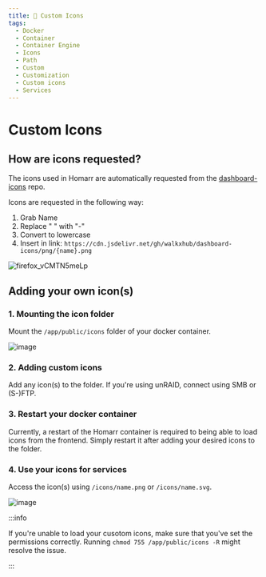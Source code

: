 ```yaml
---
title: 🎨 Custom Icons
tags:
  - Docker
  - Container
  - Container Engine
  - Icons
  - Path
  - Custom
  - Customization
  - Custom icons
  - Services
---
```


# Custom Icons

## How are icons requested?
The icons used in Homarr are automatically requested from the [dashboard-icons](https://github.com/walkxhub/dashboard-icons) repo.

Icons are requested in the following way:

1. Grab Name
2. Replace " " with "-"
3. Convert to lowercase
4. Insert in link: `https://cdn.jsdelivr.net/gh/walkxhub/dashboard-icons/png/{name}.png`

![firefox_vCMTN5meLp](https://user-images.githubusercontent.com/71191962/170118033-a72ea587-4df0-43dd-8b7e-e0e7bae45dc6.gif)

## Adding your own icon(s)
### 1. Mounting the icon folder
Mount the `/app/public/icons` folder of your docker container.

![image](https://user-images.githubusercontent.com/71191962/170479022-2f4176c8-9efc-496c-b419-2fc116cc3082.png)

### 2. Adding custom icons
Add any icon(s) to the folder. If you're using unRAID, connect using SMB or (S-)FTP.

### 3. Restart your docker container
Currently, a restart of the Homarr container is required to being able to load icons from the frontend. Simply restart it after adding your desired icons to the folder.

### 4. Use your icons for services
Access the icon(s) using `/icons/name.png` or `/icons/name.svg`.

![image](https://user-images.githubusercontent.com/71191962/170479159-5df02aa0-683a-44f2-bdcf-4f58585655dd.png)

:::info

If you're unable to load your cusotom icons, make sure that you've set the permissions correctly. Running ``chmod 755 /app/public/icons -R`` might resolve the issue.

:::
